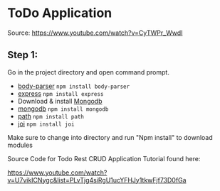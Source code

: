 # ToDo Application
Source: https://www.youtube.com/watch?v=CyTWPr_WwdI
## Step 1: 
Go in the project directory and open command prompt.
- [body-parser](https://www.npmjs.com/package/body-parser) `npm install body-parser` 
- [express](https://www.npmjs.com/package/express) `npm install express` 
- Download & install [Mongodb](https://www.mongodb.com/download-center/community) 
- [mongodb](https://www.npmjs.com/package/mongodb) `npm install mongodb`
- [path](https://www.npmjs.com/package/path) `npm install path`
- [joi](https://www.npmjs.com/package/joi) `npm install joi`
  
Make sure to change into directory and run "Npm install" to download modules

Source Code for Todo Rest CRUD Application Tutorial found here:

https://www.youtube.com/watch?v=U7vikICNygc&list=PLvTjg4siRgU1ucYFHJy1tkwFjf73D0fGa

